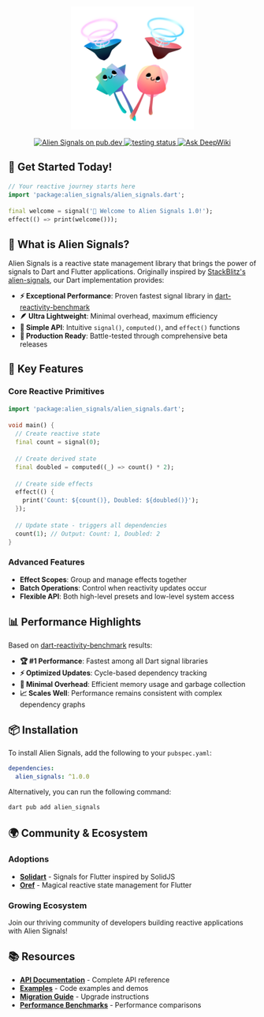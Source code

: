 <p align="center">
  <img src="assets/logo.png" width="250"><br>
<p>

<p align="center">
  <a href="https://pub.dev/packages/alien_signals">
    <img src="https://img.shields.io/pub/v/alien_signals" alt="Alien Signals on pub.dev" />
  </a>
  <a href="https://github.com/medz/alien-signals-dart/actions/workflows/test.yml">
    <img src="https://github.com/medz/alien-signals-dart/actions/workflows/test.yml/badge.svg" alt="testing status" />
  </a>
  <a href="https://deepwiki.com/medz/alien-signals-dart"><img src="https://deepwiki.com/badge.svg" alt="Ask DeepWiki"></a>
</p>

## 🎊 Get Started Today!

```dart
// Your reactive journey starts here
import 'package:alien_signals/alien_signals.dart';

final welcome = signal('🎉 Welcome to Alien Signals 1.0!');
effect(() => print(welcome()));
```

## 🌟 What is Alien Signals?

Alien Signals is a reactive state management library that brings the power of signals to Dart and Flutter applications. Originally inspired by [StackBlitz's alien-signals](https://github.com/stackblitz/alien-signals), our Dart implementation provides:

- **⚡ Exceptional Performance**: Proven fastest signal library in [dart-reactivity-benchmark](https://github.com/medz/dart-reactivity-benchmark)
- **🪶 Ultra Lightweight**: Minimal overhead, maximum efficiency
- **🎯 Simple API**: Intuitive `signal()`, `computed()`, and `effect()` functions
- **🔧 Production Ready**: Battle-tested through comprehensive beta releases

## 🚀 Key Features

### Core Reactive Primitives

```dart
import 'package:alien_signals/alien_signals.dart';

void main() {
  // Create reactive state
  final count = signal(0);

  // Create derived state
  final doubled = computed((_) => count() * 2);

  // Create side effects
  effect(() {
    print('Count: ${count()}, Doubled: ${doubled()}');
  });

  // Update state - triggers all dependencies
  count(1); // Output: Count: 1, Doubled: 2
}
```

### Advanced Features

- **Effect Scopes**: Group and manage effects together
- **Batch Operations**: Control when reactivity updates occur
- **Flexible API**: Both high-level presets and low-level system access

## 📊 Performance Highlights

Based on [dart-reactivity-benchmark](https://github.com/medz/dart-reactivity-benchmark) results:

- **🏆 #1 Performance**: Fastest among all Dart signal libraries
- **⚡ Optimized Updates**: Cycle-based dependency tracking
- **🎯 Minimal Overhead**: Efficient memory usage and garbage collection
- **📈 Scales Well**: Performance remains consistent with complex dependency graphs

## 📦 Installation

To install Alien Signals, add the following to your `pubspec.yaml`:

```yaml
dependencies:
  alien_signals: ^1.0.0
```

Alternatively, you can run the following command:

```bash
dart pub add alien_signals
```

## 🌍 Community & Ecosystem

### Adoptions
- **[Solidart](https://github.com/nank1ro/solidart)** - Signals for Flutter inspired by SolidJS
- **[Oref](https://github.com/medz/oref)** - Magical reactive state management for Flutter

### Growing Ecosystem
Join our thriving community of developers building reactive applications with Alien Signals!

## 📚 Resources

- **[API Documentation](https://pub.dev/documentation/alien_signals/latest/)** - Complete API reference
- **[Examples](https://github.com/medz/alien-signals-dart/tree/main/example)** - Code examples and demos
- **[Migration Guide](MIGRATION.md)** - Upgrade instructions
- **[Performance Benchmarks](https://github.com/medz/dart-reactivity-benchmark)** - Performance comparisons
